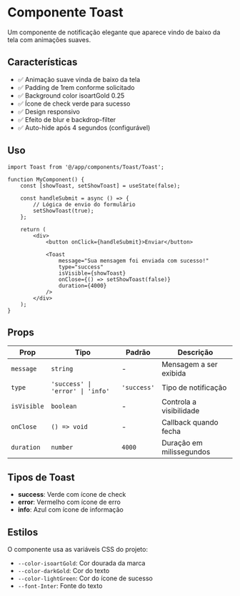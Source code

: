 # Componente Toast

Um componente de notificação elegante que aparece vindo de baixo da tela com animações suaves.

## Características

- ✅ Animação suave vinda de baixo da tela
- ✅ Padding de 1rem conforme solicitado
- ✅ Background color isoartGold 0.25
- ✅ Ícone de check verde para sucesso
- ✅ Design responsivo
- ✅ Efeito de blur e backdrop-filter
- ✅ Auto-hide após 4 segundos (configurável)

## Uso

```tsx
import Toast from '@/app/components/Toast/Toast';

function MyComponent() {
    const [showToast, setShowToast] = useState(false);

    const handleSubmit = async () => {
        // Lógica de envio do formulário
        setShowToast(true);
    };

    return (
        <div>
            <button onClick={handleSubmit}>Enviar</button>
            
            <Toast
                message="Sua mensagem foi enviada com sucesso!"
                type="success"
                isVisible={showToast}
                onClose={() => setShowToast(false)}
                duration={4000}
            />
        </div>
    );
}
```

## Props

| Prop | Tipo | Padrão | Descrição |
|------|------|--------|-----------|
| `message` | `string` | - | Mensagem a ser exibida |
| `type` | `'success' \| 'error' \| 'info'` | `'success'` | Tipo de notificação |
| `isVisible` | `boolean` | - | Controla a visibilidade |
| `onClose` | `() => void` | - | Callback quando fecha |
| `duration` | `number` | `4000` | Duração em milissegundos |

## Tipos de Toast

- **success**: Verde com ícone de check
- **error**: Vermelho com ícone de erro
- **info**: Azul com ícone de informação

## Estilos

O componente usa as variáveis CSS do projeto:
- `--color-isoartGold`: Cor dourada da marca
- `--color-darkGold`: Cor do texto
- `--color-lightGreen`: Cor do ícone de sucesso
- `--font-Inter`: Fonte do texto 